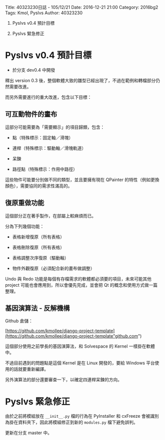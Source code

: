 Title: 40323230日誌 - 105/12/21
Date: 2016-12-21 21:00
Category: 2016bg2
Tags: Kmol, Pyslvs
Author: 40323230

1. Pyslvs v0.4 預計目標

1. Pyslvs 緊急修正

<!-- PELICAN_END_SUMMARY -->

Pyslvs v0.4 預計目標
===

* 於分支 dev0.4 中開發

釋出 version 0.3 後，整個軟體大致的雛型已經出現了，不過在範例和轉檔部分仍然需要改進。

而另外需要進行的重大改進，包含以下目標：

可互動物件的畫布
---

這部分可能需要為「需要顯示」的項目歸類，包含：

* 點（特殊標示：固定軸／滑塊）

* 連桿（特殊標示：驅動軸／滑塊軌道）

* 呆鍊

* 路徑點（特殊標示：作用中路徑）

這些物件可能要分別做不同的類型，並且要擁有現在 QPainter 的特性（例如更換顏色），需要協同的需求性滿高的。

復原重做功能
---

這個部分正在著手製作，在部屬上較麻煩而已。

分為下列幾個功能：

* 表格新增復原（所有表格）

* 表格刪除復原（所有表格）

* 表格調整次序復原（驅動軸）

* 物件外觀復原（必須配合新的畫布做調整）

Undo 與 Redo 功能是每個有存檔需求的軟體都必須要的項目，未來可能其他 project 可能也會應用到，所以會優先完成，並會把 Qt 的概念和使用方式做一篇整理。

基因演算法 - 反解機構
---

Github 倉儲：

[https://github.com/kmollee/django-project-template](https://github.com/kmollee/django-project-template"github.com")

這個部分使用之前學長的基因演算法，和 Solvespace 的 Kernel 一樣掛在軟體中。

不過目前遇到的問題點是這個 Kernel 是在 Linux 開發的，要給 Windows 平台使用的話就要重新編譯。

另外演算法的部分還要審查一下，以確定四連桿呆鍊的方向。

Pyslvs 緊急修正
===

由於之前將模組放在 `__init__.py` 檔的行為在 PyInstaller 和 cxFreeze 會被識別為掛在資料夾下，因此將模組修正到新的 `modules.py` 檔下避免誤判。

更新在分支 master 中。